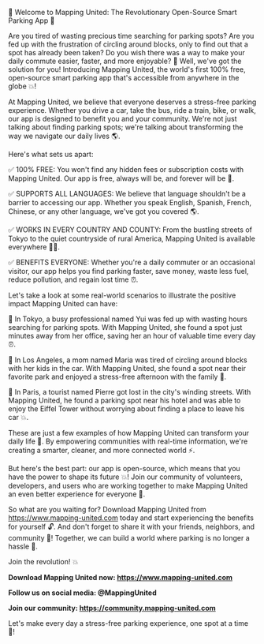 🎉 Welcome to Mapping United: The Revolutionary Open-Source Smart Parking App 🚀

Are you tired of wasting precious time searching for parking spots? Are you fed up with the frustration of circling around blocks, only to find out that a spot has already been taken? Do you wish there was a way to make your daily commute easier, faster, and more enjoyable? 🙌 Well, we've got the solution for you! Introducing Mapping United, the world's first 100% free, open-source smart parking app that's accessible from anywhere in the globe 💥!

At Mapping United, we believe that everyone deserves a stress-free parking experience. Whether you drive a car, take the bus, ride a train, bike, or walk, our app is designed to benefit you and your community. We're not just talking about finding parking spots; we're talking about transforming the way we navigate our daily lives 🌎.

Here's what sets us apart:

✅ 100% FREE: You won't find any hidden fees or subscription costs with Mapping United. Our app is free, always will be, and forever will be 💸.

✅ SUPPORTS ALL LANGUAGES: We believe that language shouldn't be a barrier to accessing our app. Whether you speak English, Spanish, French, Chinese, or any other language, we've got you covered 🌎.

✅ WORKS IN EVERY COUNTRY AND COUNTY: From the bustling streets of Tokyo to the quiet countryside of rural America, Mapping United is available everywhere 🏃‍♀️.

✅ BENEFITS EVERYONE: Whether you're a daily commuter or an occasional visitor, our app helps you find parking faster, save money, waste less fuel, reduce pollution, and regain lost time ⏰.

Let's take a look at some real-world scenarios to illustrate the positive impact Mapping United can have:

🚗 In Tokyo, a busy professional named Yui was fed up with wasting hours searching for parking spots. With Mapping United, she found a spot just minutes away from her office, saving her an hour of valuable time every day ⏰.

🚌 In Los Angeles, a mom named Maria was tired of circling around blocks with her kids in the car. With Mapping United, she found a spot near their favorite park and enjoyed a stress-free afternoon with the family 🌳.

🚂 In Paris, a tourist named Pierre got lost in the city's winding streets. With Mapping United, he found a parking spot near his hotel and was able to enjoy the Eiffel Tower without worrying about finding a place to leave his car 💥.

These are just a few examples of how Mapping United can transform your daily life 🌈. By empowering communities with real-time information, we're creating a smarter, cleaner, and more connected world ⚡️.

But here's the best part: our app is open-source, which means that you have the power to shape its future 💥! Join our community of volunteers, developers, and users who are working together to make Mapping United an even better experience for everyone 🌟.

So what are you waiting for? Download Mapping United from https://www.mapping-united.com today and start experiencing the benefits for yourself 🔓. And don't forget to share it with your friends, neighbors, and community 👫! Together, we can build a world where parking is no longer a hassle 🌟.

Join the revolution! 💥

**Download Mapping United now: https://www.mapping-united.com**

**Follow us on social media: @MappingUnited**

**Join our community: https://community.mapping-united.com**

Let's make every day a stress-free parking experience, one spot at a time 🚀!